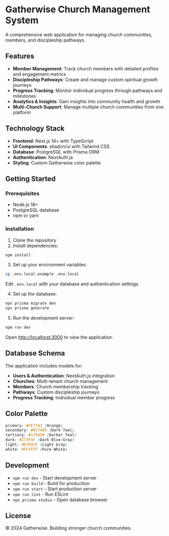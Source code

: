 # Gatherwise Church Management System

A comprehensive web application for managing church communities, members, and discipleship pathways.

## Features

- **Member Management**: Track church members with detailed profiles and engagement metrics
- **Discipleship Pathways**: Create and manage custom spiritual growth journeys
- **Progress Tracking**: Monitor individual progress through pathways and milestones
- **Analytics & Insights**: Gain insights into community health and growth
- **Multi-Church Support**: Manage multiple church communities from one platform

## Technology Stack

- **Frontend**: Next.js 14+ with TypeScript
- **UI Components**: shadcn/ui with Tailwind CSS
- **Database**: PostgreSQL with Prisma ORM
- **Authentication**: NextAuth.js
- **Styling**: Custom Gatherwise color palette

## Getting Started

### Prerequisites

- Node.js 18+
- PostgreSQL database
- npm or yarn

### Installation

1. Clone the repository
2. Install dependencies:

```bash
npm install
```

3. Set up your environment variables:

```bash
cp .env.local.example .env.local
```

Edit `.env.local` with your database and authentication settings.

4. Set up the database:

```bash
npx prisma migrate dev
npx prisma generate
```

5. Run the development server:

```bash
npm run dev
```

Open [http://localhost:3000](http://localhost:3000) to view the application.

## Database Schema

The application includes models for:

- **Users & Authentication**: NextAuth.js integration
- **Churches**: Multi-tenant church management
- **Members**: Church membership tracking
- **Pathways**: Custom discipleship journeys
- **Progress Tracking**: Individual member progress

## Color Palette

```css
primary: #FE7743 (Orange)
secondary: #0C7489 (Dark Teal)
tertiary: #13505B (Darker Teal)
dark: #273F4F (Dark Blue-Gray)
light: #D7D9CE (Light Gray)
white: #FFFFFF (Pure White)
```

## Development

- `npm run dev` - Start development server
- `npm run build` - Build for production
- `npm run start` - Start production server
- `npm run lint` - Run ESLint
- `npx prisma studio` - Open database browser

## License

© 2024 Gatherwise. Building stronger church communities.
